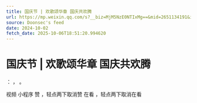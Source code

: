 ```yaml
---
title: 国庆节 | 欢歌颂华章 国庆共欢腾
url: https://mp.weixin.qq.com/s?__biz=MjM5NzE0NTIxMg==&mid=2651134191&idx=1&sn=be130d14b94998a567fe1a70cdb5e2ea
source: Doonsec's feed
date: 2024-10-02
fetch_date: 2025-10-06T18:51:20.994620
---
```


# 国庆节 | 欢歌颂华章 国庆共欢腾

：
，
。

视频
小程序
赞
，轻点两下取消赞
在看
，轻点两下取消在看